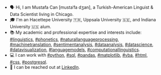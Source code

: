 - 🗣️ Hi, I am Mustafa Can [mustaˈfa dʒan], a Turkish-American Linguist & Data Scientist living in Chicago.
- 🎓 I'm an Hacettepe University 🇹🇷, Uppsala University 🇸🇪, and Indiana University 🇺🇸 alum.
- 📚 My academic and professional expertise and interests include:
[#linguistics](https://github.com/topics/linguistics), [#phonetics](https://github.com/topics/phonetics), [#naturallanguageprocessing](https://github.com/topics/naturallanguageprocessing), [#machinetranslation](https://github.com/topics/machinetranslation), [#sentimentanalysis](https://github.com/topics/sentimentanalysis), [#dataanalysis](https://github.com/topics/dataanalysis), [#datascience](https://github.com/topics/datascience), [#datavisualization](https://github.com/topics/datavisualization), [#languagemodels](https://github.com/topics/languagemodels), [#computationallinguistics](https://github.com/topics/computationallinguistics).
- 💻 I can work with [#python](https://github.com/topics/python), [#sql](https://github.com/topics/sql), [#pandas](https://github.com/topics/pandas), [#matplotlib](https://github.com/topics/matplotlib), [#vba](https://github.com/topics/vba), [#html](https://github.com/topics/html), [#css](https://github.com/topics/css), [#postgresql](https://github.com/topics/postgresql).
- 📨 I can be reached out at [LinkedIn](https://www.linkedin.com/in/mustafacanayter/).
<!---
mustafacanayter/mustafacanayter is a ✨ special ✨ repository because its `README.md` (this file) appears on your GitHub profile.
You can click the Preview link to take a look at your changes.
--->
